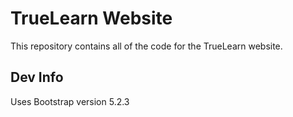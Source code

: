 # TrueLearn Website
This repository contains all of the code for the TrueLearn website.

## Dev Info
Uses Bootstrap version 5.2.3


